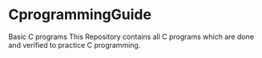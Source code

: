 # CprogrammingGuide
Basic C programs
This Repository contains all C programs which are done and verified to practice C programming.
